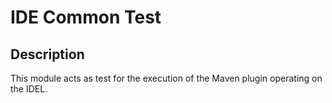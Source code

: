 <!-- (c) https://github.com/MontiCore/monticore -->
# IDE Common Test

## Description
This module acts as test for the execution of the Maven plugin operating on the IDEL.
